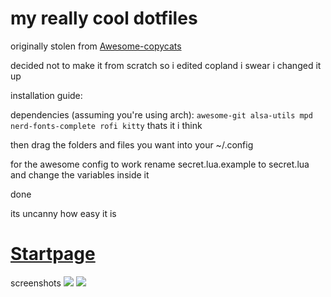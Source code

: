 # my really cool dotfiles
originally stolen from [Awesome-copycats](https://github.com/lcpz/awesome-copycats)

decided not to make it from scratch so i edited copland i swear i changed it up

installation guide:

dependencies (assuming you're using arch):
```awesome-git alsa-utils mpd nerd-fonts-complete rofi kitty``` thats it i think

then drag the folders and files you want into your ~/.config

for the awesome config to work rename secret.lua.example to secret.lua and change the variables inside it

done 

its uncanny how easy it is

# [Startpage](https://moosyu.github.io/dotfiles/firefox/startpage/index.html)

screenshots
<img src="https://raw.githubusercontent.com/Moosyu/dotfiles/main/screenshots/2022-12-06_07-29.png">
<img src="https://raw.githubusercontent.com/Moosyu/dotfiles/main/screenshots/2022-12-06_07-29_1.png">
